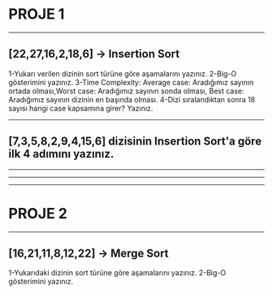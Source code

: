 # PROJE 1 
***
## [22,27,16,2,18,6] -> Insertion Sort

  1-Yukarı verilen dizinin sort türüne göre aşamalarını yazınız.
  2-Big-O gösterimini yazınız.
  3-Time Complexity: Average case: Aradığımız sayının ortada olması,Worst case: Aradığımız sayının sonda olması, Best case: Aradığımız sayının dizinin en başında olması.
  4-Dizi sıralandıktan sonra 18 sayısı hangi case kapsamına girer? Yazınız.
***
## [7,3,5,8,2,9,4,15,6] dizisinin Insertion Sort'a göre ilk 4 adımını yazınız.
***
***
***
# PROJE 2
***
## [16,21,11,8,12,22] -> Merge Sort

  1-Yukarıdaki dizinin sort türüne göre aşamalarını yazınız.
  2-Big-O gösterimini yazınız.

